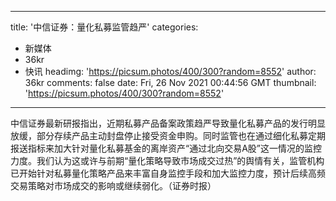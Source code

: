 
---
title: '中信证券：量化私募监管趋严'
categories: 
 - 新媒体
 - 36kr
 - 快讯
headimg: 'https://picsum.photos/400/300?random=8552'
author: 36kr
comments: false
date: Fri, 26 Nov 2021 00:44:56 GMT
thumbnail: 'https://picsum.photos/400/300?random=8552'
---

<div>   
中信证券最新研报指出，近期私募产品备案政策趋严导致量化私募产品的发行明显放缓，部分存续产品主动封盘停止接受资金申购。同时监管也在通过细化私募定期报送指标来加大针对量化私募基金的离岸资产“通过北向交易A股”这一情况的监控力度。我们认为这或许与前期“量化策略导致市场成交过热”的舆情有关，监管机构已开始针对私募量化策略产品来丰富自身监控手段和加大监控力度，预计后续高频交易策略对市场成交的影响或继续弱化。（证券时报）  
</div>
            